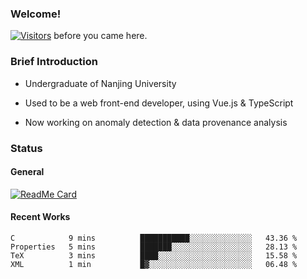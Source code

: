 ### Welcome!

[![Visitors](https://visitor-badge.laobi.icu/badge?page_id=HermitSun.HermitSun)]() before you came here.

### Brief Introduction

- Undergraduate of Nanjing University

- Used to be a web front-end developer, using Vue.js & TypeScript

- Now working on anomaly detection & data provenance analysis

### Status

#### General

[![ReadMe Card](https://github-readme-stats.hermitsun.vercel.app/api?username=HermitSun&count_private=true&show_icons=true)]()

#### Recent Works

<!--START_SECTION:waka-->
```text
C            9 mins          ███████████░░░░░░░░░░░░░░   43.36 % 
Properties   5 mins          ███████░░░░░░░░░░░░░░░░░░   28.13 % 
TeX          3 mins          ████░░░░░░░░░░░░░░░░░░░░░   15.58 % 
XML          1 min           █▓░░░░░░░░░░░░░░░░░░░░░░░   06.48 % 
```
<!--END_SECTION:waka-->
